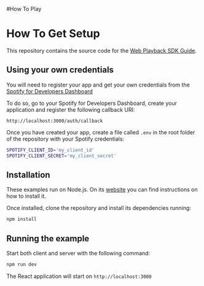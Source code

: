 #How To Play

# How To Get Setup

This repository contains the source code for the [Web Playback SDK Guide](https://developer.spotify.com/documentation/web-playback-sdk/guide/).

## Using your own credentials

You will need to register your app and get your own credentials from the
[Spotify for Developers Dashboard](https://developer.spotify.com/dashboard/)

To do so, go to your Spotify for Developers Dashboard, create your
application and register the following callback URI:

`http://localhost:3000/auth/callback`

Once you have created your app, create a file called `.env` in the root folder
of the repository with your Spotify credentials:

```bash
SPOTIFY_CLIENT_ID='my_client_id'
SPOTIFY_CLIENT_SECRET='my_client_secret'
```

## Installation

These examples run on Node.js. On its
[website](http://www.nodejs.org/download/) you can find instructions on how to
install it.

Once installed, clone the repository and install its dependencies running:

```bash
npm install
```

## Running the example

Start both client and server with the following command:

```bash
npm run dev
```

The React application will start on `http://localhost:3000`


